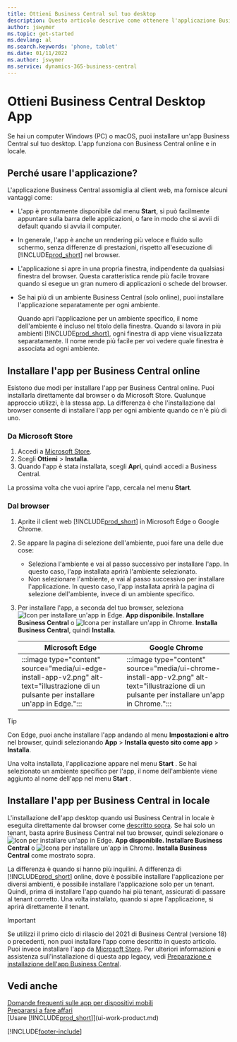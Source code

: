 ```yaml
---
title: Ottieni Business Central sul tuo desktop
description: Questo articolo descrive come ottenere l'applicazione Business Central su un desktop Windows o MACiOS.
author: jswymer
ms.topic: get-started
ms.devlang: al
ms.search.keywords: 'phone, tablet'
ms.date: 01/11/2022
ms.author: jswymer
ms.service: dynamics-365-business-central
---
```

# Ottieni Business Central Desktop App

Se hai un computer Windows (PC) o macOS, puoi installare un'app Business Central sul tuo desktop. L'app funziona con Business Central online e in locale.

## Perché usare l'applicazione?

L'applicazione Business Central assomiglia al client web, ma fornisce alcuni vantaggi come:

- L'app è prontamente disponibile dal menu **Start**, si può facilmente appuntare sulla barra delle applicazioni, o fare in modo che si avvii di default quando si avvia il computer.
- In generale, l'app è anche un rendering più veloce e fluido sullo schermo, senza differenze di prestazioni, rispetto all'esecuzione di [!INCLUDE[prod_short](includes/prod_short.md)] nel browser.
- L'applicazione si apre in una propria finestra, indipendente da qualsiasi finestra del browser. Questa caratteristica rende più facile trovare quando si esegue un gran numero di applicazioni o schede del browser.
- Se hai più di un ambiente Business Central (solo online), puoi installare l'applicazione separatamente per ogni ambiente.

     Quando apri l'applicazione per un ambiente specifico, il nome dell'ambiente è incluso nel titolo della finestra. Quando si lavora in più ambienti [!INCLUDE[prod_short](includes/prod_short.md)], ogni finestra di app viene visualizzata separatamente. Il nome rende più facile per voi vedere quale finestra è associata ad ogni ambiente.

## Installare l'app per Business Central online

Esistono due modi per installare l'app per Business Central online. Puoi installarla direttamente dal browser o da Microsoft Store. Qualunque approccio utilizzi, è la stessa app. La differenza è che l'installazione dal browser consente di installare l'app per ogni ambiente quando ce n'è più di uno.

### Da Microsoft Store

1. Accedi a [Microsoft Store](https://go.microsoft.com/fwlink/?linkid=2182870).
2. Scegli **Ottieni** > **Installa**. 
3. Quando l'app è stata installata, scegli **Apri**, quindi accedi a Business Central.

La prossima volta che vuoi aprire l'app, cercala nel menu **Start**.

### Dal browser

1. Aprite il client web [!INCLUDE[prod_short](includes/prod_short.md)] in Microsoft Edge o Google Chrome.

2. Se appare la pagina di selezione dell'ambiente, puoi fare una delle due cose:

   - Seleziona l'ambiente e vai al passo successivo per installare l'app. In questo caso, l'app installata aprirà l'ambiente selezionato.
   - Non selezionare l'ambiente, e vai al passo successivo per installare l'applicazione. In questo caso, l'app installata aprirà la pagina di selezione dell'ambiente, invece di un ambiente specifico.

3. Per installare l'app, a seconda del tuo browser, seleziona ![Icon per installare un'app in Edge.](media/ui-edge-install-app-icon.png) **App disponibile. Installare Business Central** o ![Icona per installare un'app in Chrome.](media/ui-chrome-install-app-icon.png) **Installa Business Central**, quindi **Installa**.

   | Microsoft Edge | Google Chrome |
   |--|--|
   | :::image type="content" source="media/ui-edge-install-app-v2.png" alt-text="illustrazione di un pulsante per installare un'app in Edge."::: | :::image type="content" source="media/ui-chrome-install-app-v2.png" alt-text="illustrazione di un pulsante per installare un'app in Chrome."::: |

  > [!TIP]
  > Con Edge, puoi anche installare l'app andando al menu **Impostazioni e altro** nel browser, quindi selezionando **App** > **Installa questo sito come app** > **Installa**.

Una volta installata, l'applicazione appare nel menu **Start** . Se hai selezionato un ambiente specifico per l'app, il nome dell'ambiente viene aggiunto al nome dell'app nel menu **Start** .

## Installare l'app per Business Central in locale

L'installazione dell'app desktop quando usi Business Central in locale è eseguita direttamente dal browser come [descritto sopra](#from-the-browser). Se hai solo un tenant, basta aprire Business Central nel tuo browser, quindi selezionare o ![Icon per installare un'app in Edge.](media/ui-edge-install-app-icon.png) **App disponibile. Installare Business Central** o ![Icona per installare un'app in Chrome.](media/ui-chrome-install-app-icon.png) **Installa Business Central** come mostrato sopra.

La differenza è quando si hanno più inquilini. A differenza di [!INCLUDE[prod_short](includes/prod_short.md)] online, dove è possibile installare l'applicazione per diversi ambienti, è possibile installare l'applicazione solo per un tenant. Quindi, prima di installare l'app quando hai più tenant, assicurati di passare al tenant corretto. Una volta installato, quando si apre l'applicazione, si aprirà direttamente il tenant.

> [!IMPORTANT]
> Se utilizzi il primo ciclo di rilascio del 2021 di Business Central (versione 18) o precedenti, non puoi installare l'app come descritto in questo articolo. Puoi invece installare l'app da [Microsoft Store](https://go.microsoft.com/fwlink/?LinkId=734848). Per ulteriori informazioni e assistenza sull'installazione di questa app legacy, vedi [Preparazione e installazione dell'app Business Central](/dynamics365/business-central/dev-itpro/deployment/install-business-central-app).

## Vedi anche

[Domande frequenti sulle app per dispositivi mobili](ui-mobile-faq.yml)  
[Prepararsi a fare affari](ui-get-ready-business.md)  
[Usare [!INCLUDE[prod_short](includes/prod_short.md)]](ui-work-product.md)  


[!INCLUDE[footer-include](includes/footer-banner.md)]
